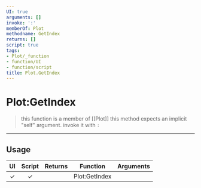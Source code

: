```yaml
---
UI: true
arguments: []
invoke: ':'
memberOf: Plot
methodname: GetIndex
returns: []
script: true
tags:
- Plot/_function
- function/UI
- function/script
title: Plot.GetIndex
---
```

# Plot:GetIndex
> this function is a member of [[Plot]]
> this method expects an implicit "self" argument. invoke it with `:`
-----
## Usage
|  UI | Script | Returns | Function | Arguments |
|:---:|:------:|-------:|:--------:|:---------|
|✓|✓||Plot:GetIndex||

